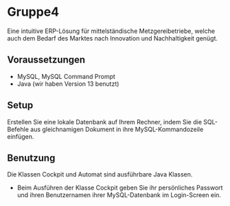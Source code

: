# Gruppe4
Eine intuitive ERP-Lösung für mittelständische Metzgereibetriebe, welche auch dem Bedarf des Marktes nach Innovation und Nachhaltigkeit genügt.

## Voraussetzungen
- MySQL, MySQL Command Prompt 
- Java (wir haben Version 13 benutzt)

## Setup
Erstellen Sie eine lokale Datenbank auf Ihrem Rechner, indem Sie die SQL-Befehle aus gleichnamigen Dokument in ihre MySQL-Kommandozeile einfügen.

## Benutzung
Die Klassen Cockpit und Automat sind ausführbare Java Klassen.
- Beim Ausführen der Klasse Cockpit geben Sie ihr persönliches Passwort und ihren Benutzernamen ihrer MySQL-Datenbank im Login-Screen ein.
